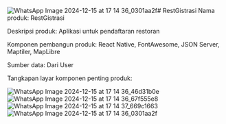 ![WhatsApp Image 2024-12-15 at 17 14 36_0301aa2f](https://github.com/user-attachments/assets/6706435b-7d68-4ece-992c-93b01e1dc07c)# RestGistrasi
Nama produk: RestGistrasi

Deskripsi produk: Aplikasi untuk pendaftaran restoran 

Komponen pembangun produk: React Native, FontAwesome, JSON Server, Maptiler, MapLibre

Sumber data: Dari User 

Tangkapan layar komponen penting produk: 

![WhatsApp Image 2024-12-15 at 17 14 36_46d31b0e](https://github.com/user-attachments/assets/57b6f939-5dce-4759-9abe-5711b4127c52)
![WhatsApp Image 2024-12-15 at 17 14 36_67f555e8](https://github.com/user-attachments/assets/919afe43-30eb-42b7-af8e-98772c77e21f)
![WhatsApp Image 2024-12-15 at 17 14 37_669c1663](https://github.com/user-attachments/assets/839fe62b-216f-4434-b335-fc95cc5c52d1)
![WhatsApp Image 2024-12-15 at 17 14 36_0301aa2f](https://github.com/user-attachments/assets/052d970f-18ea-4ce6-a0cc-a46eb53617d8)

